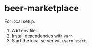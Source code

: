 # beer-marketplace

For local setup:
1. Add env file.
2. Install dependencies with `yarn`
3. Start the local server with `yarn start`.
